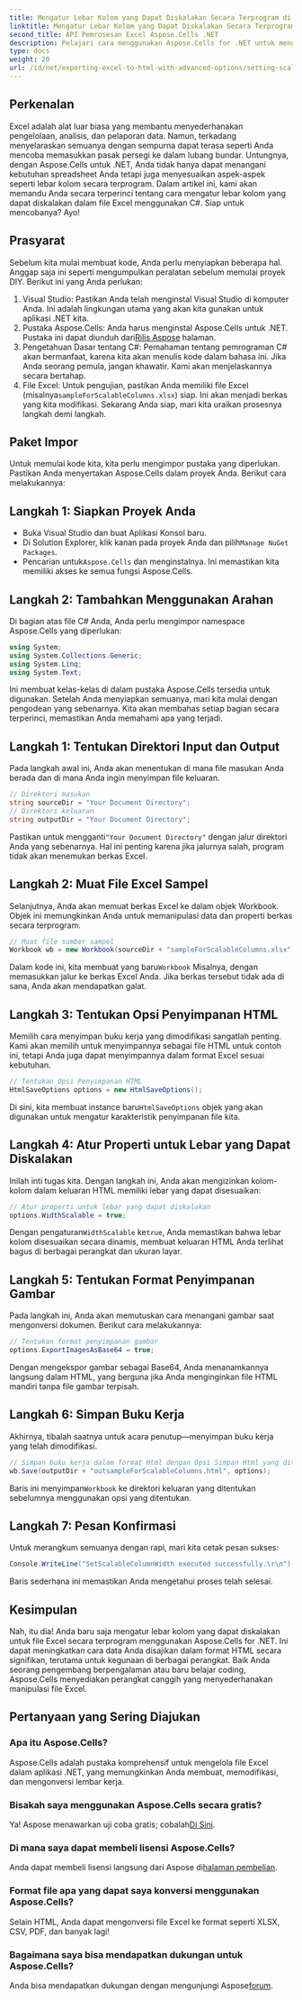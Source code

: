 ```yaml
---
title: Mengatur Lebar Kolom yang Dapat Diskalakan Secara Terprogram di Excel
linktitle: Mengatur Lebar Kolom yang Dapat Diskalakan Secara Terprogram di Excel
second_title: API Pemrosesan Excel Aspose.Cells .NET
description: Pelajari cara menggunakan Aspose.Cells for .NET untuk mengatur lebar kolom yang dapat diskalakan dalam file Excel secara terprogram. Sempurna untuk presentasi data yang efisien.
type: docs
weight: 20
url: /id/net/exporting-excel-to-html-with-advanced-options/setting-scalable-column-width/
---
```

## Perkenalan
Excel adalah alat luar biasa yang membantu menyederhanakan pengelolaan, analisis, dan pelaporan data. Namun, terkadang menyelaraskan semuanya dengan sempurna dapat terasa seperti Anda mencoba memasukkan pasak persegi ke dalam lubang bundar. Untungnya, dengan Aspose.Cells untuk .NET, Anda tidak hanya dapat menangani kebutuhan spreadsheet Anda tetapi juga menyesuaikan aspek-aspek seperti lebar kolom secara terprogram. Dalam artikel ini, kami akan memandu Anda secara terperinci tentang cara mengatur lebar kolom yang dapat diskalakan dalam file Excel menggunakan C#. Siap untuk mencobanya? Ayo!
## Prasyarat
Sebelum kita mulai membuat kode, Anda perlu menyiapkan beberapa hal. Anggap saja ini seperti mengumpulkan peralatan sebelum memulai proyek DIY. Berikut ini yang Anda perlukan:
1. Visual Studio: Pastikan Anda telah menginstal Visual Studio di komputer Anda. Ini adalah lingkungan utama yang akan kita gunakan untuk aplikasi .NET kita.
2.  Pustaka Aspose.Cells: Anda harus menginstal Aspose.Cells untuk .NET. Pustaka ini dapat diunduh dari[Rilis Aspose](https://releases.aspose.com/cells/net/) halaman. 
3. Pengetahuan Dasar tentang C#: Pemahaman tentang pemrograman C# akan bermanfaat, karena kita akan menulis kode dalam bahasa ini. Jika Anda seorang pemula, jangan khawatir. Kami akan menjelaskannya secara bertahap.
4.  File Excel: Untuk pengujian, pastikan Anda memiliki file Excel (misalnya`sampleForScalableColumns.xlsx`) siap. Ini akan menjadi berkas yang kita modifikasi.
Sekarang Anda siap, mari kita uraikan prosesnya langkah demi langkah.
## Paket Impor
Untuk memulai kode kita, kita perlu mengimpor pustaka yang diperlukan. Pastikan Anda menyertakan Aspose.Cells dalam proyek Anda. Berikut cara melakukannya:
## Langkah 1: Siapkan Proyek Anda
- Buka Visual Studio dan buat Aplikasi Konsol baru.
-  Di Solution Explorer, klik kanan pada proyek Anda dan pilih`Manage NuGet Packages`.
-  Pencarian untuk`Aspose.Cells` dan menginstalnya. Ini memastikan kita memiliki akses ke semua fungsi Aspose.Cells.
## Langkah 2: Tambahkan Menggunakan Arahan
Di bagian atas file C# Anda, Anda perlu mengimpor namespace Aspose.Cells yang diperlukan:
```csharp
using System;
using System.Collections.Generic;
using System.Linq;
using System.Text;
```
Ini membuat kelas-kelas di dalam pustaka Aspose.Cells tersedia untuk digunakan.
Setelah Anda menyiapkan semuanya, mari kita mulai dengan pengodean yang sebenarnya. Kita akan membahas setiap bagian secara terperinci, memastikan Anda memahami apa yang terjadi.
## Langkah 1: Tentukan Direktori Input dan Output
Pada langkah awal ini, Anda akan menentukan di mana file masukan Anda berada dan di mana Anda ingin menyimpan file keluaran. 
```csharp
// Direktori masukan
string sourceDir = "Your Document Directory"; 
// Direktori keluaran
string outputDir = "Your Document Directory"; 
```
 Pastikan untuk mengganti`"Your Document Directory"` dengan jalur direktori Anda yang sebenarnya. Hal ini penting karena jika jalurnya salah, program tidak akan menemukan berkas Excel.
## Langkah 2: Muat File Excel Sampel
Selanjutnya, Anda akan memuat berkas Excel ke dalam objek Workbook. Objek ini memungkinkan Anda untuk memanipulasi data dan properti berkas secara terprogram.
```csharp
// Muat file sumber sampel
Workbook wb = new Workbook(sourceDir + "sampleForScalableColumns.xlsx");
```
 Dalam kode ini, kita membuat yang baru`Workbook` Misalnya, dengan memasukkan jalur ke berkas Excel Anda. Jika berkas tersebut tidak ada di sana, Anda akan mendapatkan galat.
## Langkah 3: Tentukan Opsi Penyimpanan HTML
Memilih cara menyimpan buku kerja yang dimodifikasi sangatlah penting. Kami akan memilih untuk menyimpannya sebagai file HTML untuk contoh ini, tetapi Anda juga dapat menyimpannya dalam format Excel sesuai kebutuhan.
```csharp
// Tentukan Opsi Penyimpanan HTML
HtmlSaveOptions options = new HtmlSaveOptions();
```
 Di sini, kita membuat instance baru`HtmlSaveOptions` objek yang akan digunakan untuk mengatur karakteristik penyimpanan file kita.
## Langkah 4: Atur Properti untuk Lebar yang Dapat Diskalakan
Inilah inti tugas kita. Dengan langkah ini, Anda akan mengizinkan kolom-kolom dalam keluaran HTML memiliki lebar yang dapat disesuaikan:
```csharp
// Atur properti untuk lebar yang dapat diskalakan
options.WidthScalable = true;
```
 Dengan pengaturan`WidthScalable` ke`true`, Anda memastikan bahwa lebar kolom disesuaikan secara dinamis, membuat keluaran HTML Anda terlihat bagus di berbagai perangkat dan ukuran layar.
## Langkah 5: Tentukan Format Penyimpanan Gambar 
Pada langkah ini, Anda akan memutuskan cara menangani gambar saat mengonversi dokumen. Berikut cara melakukannya:
```csharp
// Tentukan format penyimpanan gambar
options.ExportImagesAsBase64 = true;
```
Dengan mengekspor gambar sebagai Base64, Anda menanamkannya langsung dalam HTML, yang berguna jika Anda menginginkan file HTML mandiri tanpa file gambar terpisah.
## Langkah 6: Simpan Buku Kerja 
Akhirnya, tibalah saatnya untuk acara penutup—menyimpan buku kerja yang telah dimodifikasi. 
```csharp
// Simpan buku kerja dalam format Html dengan Opsi Simpan Html yang ditentukan
wb.Save(outputDir + "outsampleForScalableColumns.html", options);
```
 Baris ini menyimpan`Workbook` ke direktori keluaran yang ditentukan sebelumnya menggunakan opsi yang ditentukan. 
## Langkah 7: Pesan Konfirmasi
Untuk merangkum semuanya dengan rapi, mari kita cetak pesan sukses:
```csharp
Console.WriteLine("SetScalableColumnWidth executed successfully.\r\n");
```
Baris sederhana ini memastikan Anda mengetahui proses telah selesai.
## Kesimpulan
Nah, itu dia! Anda baru saja mengatur lebar kolom yang dapat diskalakan untuk file Excel secara terprogram menggunakan Aspose.Cells for .NET. Ini dapat meningkatkan cara data Anda disajikan dalam format HTML secara signifikan, terutama untuk kegunaan di berbagai perangkat. Baik Anda seorang pengembang berpengalaman atau baru belajar coding, Aspose.Cells menyediakan perangkat canggih yang menyederhanakan manipulasi file Excel.
## Pertanyaan yang Sering Diajukan
### Apa itu Aspose.Cells?
Aspose.Cells adalah pustaka komprehensif untuk mengelola file Excel dalam aplikasi .NET, yang memungkinkan Anda membuat, memodifikasi, dan mengonversi lembar kerja.
### Bisakah saya menggunakan Aspose.Cells secara gratis?
 Ya! Aspose menawarkan uji coba gratis; cobalah[Di Sini](https://releases.aspose.com/).
### Di mana saya dapat membeli lisensi Aspose.Cells?
 Anda dapat membeli lisensi langsung dari Aspose di[halaman pembelian](https://purchase.aspose.com/buy).
### Format file apa yang dapat saya konversi menggunakan Aspose.Cells?
Selain HTML, Anda dapat mengonversi file Excel ke format seperti XLSX, CSV, PDF, dan banyak lagi!
### Bagaimana saya bisa mendapatkan dukungan untuk Aspose.Cells?
 Anda bisa mendapatkan dukungan dengan mengunjungi Aspose[forum](https://forum.aspose.com/c/cells/9).